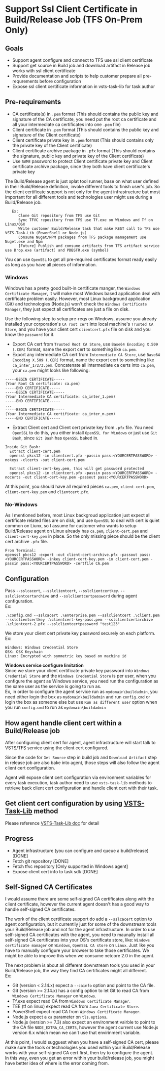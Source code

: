 # Support Ssl Client Certificate in Build/Release Job (TFS On-Prem Only)

## Goals

  - Support agent configure and connect to TFS use ssl client certificate
  - Support get source in Build job and download artifact in Release job works with ssl client certificate
  - Provide documentation and scripts to help customer prepare all pre-requrements before configuration
  - Expose ssl client certificate information in vsts-task-lib for task author

## Pre-requirements

  - CA certificate(s) in `.pem` format (This should contains the public key and signature of the CA certificate, you need put the root ca certificate and all your intermediate ca certificates into one `.pem` file)  
  - Client certificate in `.pem` format (This should contains the public key and signature of the Client certificate)  
  - Client certificate private key in `.pem` format (This should contains only the private key of the Client certificate)  
  - Client certificate archive package in `.pfx` format (This should contains the signature, public key and private key of the Client certificate)  
  - Use `SAME` password to protect Client certificate private key and Client certificate archive package, since they both have client certificate's private key  
  
The Build/Release agent is just xplat tool runner, base on what user defined in their Build/Release definition, invoke different tools to finish user's job. So the client certificate support is not only for the agent infrastructure but most important for all different tools and technologies user might use during a Build/Release job.
```
   Ex:
      Clone Git repository from TFS use Git
      Sync TFVC repository from TFS use Tf.exe on Windows and Tf on Linux/OSX
      Write customer Build/Release task that make REST call to TFS use VSTS-Task-Lib (PowerShell or Node.js)
      Consume Nuget/NPM packages from TFS package management use Nuget.exe and Npm
      [Future] Publish and consume artifacts from TFS artifact service use Drop.exe (artifact) and PDBSTR.exe (symbol)
```


You can use `OpenSSL` to get all pre-required certificates format ready easily as long as you have all pieces of information.

### Windows

Windows has a pretty good built-in certificate manger, the `Windows Certificate Manager`, it will make most Windows based application deal with certificate problem easily. However, most Linux background application (Git) and technologies (Node.js) won't check the `Windows Certificate Manager`, they just expect all certificates are just a file on disk.  

Use the following step to setup pre-reqs on Windows, assume you already installed your corporation's `CA root cert` into local machine's `Trusted CA Store`, and you have your client cert `clientcert.pfx` file on disk and you know the `password` for it.  
  - Export CA cert from `Trusted Root CA Store`, use `Base64 Encoding X.509 (.CER)` format, name the export cert to something like `ca.pem`.  
  - Export any intermediate CA cert from `Intermediate CA Store`, use `Base64 Encoding X.509 (.CER)` format, name the export cert to something like `ca_inter_1/2/3.pem`. Concatenate all intermediate ca certs into `ca.pem`, your `ca.pem` might looks like following:  
```
-----BEGIN CERTIFICATE----- 
(Your Root CA certificate: ca.pem) 
-----END CERTIFICATE-----
-----BEGIN CERTIFICATE----- 
(Your Intermediate CA certificate: ca_inter_1.pem) 
-----END CERTIFICATE-----
...
-----BEGIN CERTIFICATE----- 
(Your Intermediate CA certificate: ca_inter_n.pem) 
-----END CERTIFICATE-----
```  
  - Extract Client cert and Client cert private key from `.pfx` file. You need `OpenSSL` to do this, you either install `OpenSSL for Windows` or just use `Git Bash`, since `Git Bash` has `OpenSSL` baked in.
```
Inside Git Bash:    
  Extract client-cert.pem
  openssl pkcs12 -in clientcert.pfx -passin pass:<YOURCERTPASSWORD> -nokeys -clcerts -out client-cert.pem
      
  Extract client-cert-key.pem, this will get password protected
  openssl pkcs12 -in clientcert.pfx -passin pass:<YOURCERTPASSWORD> -nocerts -out client-cert-key.pem -passout pass:<YOURCERTPASSWORD> 
```
    
At this point, you should have all required pieces `ca.pem`, `client-cert.pem`, `client-cert-key.pem` and `clientcert.pfx`.

### No-Windows

As I mentioned before, most Linux backgroud application just expect all certificate related files are on disk, and use `OpenSSL` to deal with cert is quiet common on Liunx, so I assume for customer who wants to setup Build/Release agent on Linux already has `ca.pem`, `client-cert.pem` and `client-cert-key.pem` in place. So the only missing piece should be the client cert archive `.pfx` file.  
```
From Terminal:
openssl pkcs12 -export -out client-cert-archive.pfx -passout pass:<YOURCERTPASSWORD> -inkey client-cert-key.pem -in client-cert.pem -passin pass:<YOURCERTPASSWORD> -certfile CA.pem
```

## Configuration

Pass `--sslcacert`, `--sslclientcert`, `--sslclientcertkey`. `--sslclientcertarchive` and `--sslclientcertpassword` during agent configuration.   
Ex:
```batch
.\config.cmd --sslcacert .\enterprise.pem --sslclientcert .\client.pem --sslclientcertkey .\clientcert-key-pass.pem --sslclientcertarchive .\clientcert-2.pfx --sslclientcertpassword "test123"
```  

We store your client cert private key password securely on each platform.  
Ex:
```
Windows: Windows Credential Store
OSX: OSX Keychain
Linux: Encrypted with symmetric key based on machine id
```

**Windows service configure limitation**  
Since we store your client certificate private key password into `Windows Credential Store` and the `Windows Credential Store` is per user, when you configure the agent as Windows service, you need run the configuration as the same user as the service is going to run as.  
Ex, in order to configure the agent service run as `mydomain\buildadmin`, you need either login the box as `mydomain\buildadmin` and run `config.cmd` or login the box as someone else but use `Run as different user` option when you run `config.cmd` to run as `mydomain\buildadmin`  

## How agent handle client cert within a Build/Release job

After configuring client cert for agent, agent infrastructure will start talk to VSTS/TFS service using the client cert configured.  

Since the code for `Get Source` step in build job and `Download Artifact` step in release job are also bake into agent, those steps will also follow the agent client cert configuration.  

Agent will expose client cert configuration via environment variables for every task execution, task author need to use `vsts-task-lib` methods to retrieve back client cert configuration and handle client cert with their task.

## Get client cert configuration by using [VSTS-Task-Lib](https://github.com/Microsoft/vsts-task-lib) method

Please reference [VSTS-Task-Lib doc](https://github.com/Microsoft/vsts-task-lib/blob/master/node/docs/cert.md) for detail

## Progress
 - Agent infrastructure (you can configure and queue a build/release) [DONE]
 - Fetch git repository [DONE]
 - Fetch tfvc repository [Only supported in Windows agent]
 - Expose client cert info to task sdk [DONE]

## Self-Signed CA Certificates

I would assume there are some self-signed CA certificates along with the client certificate, however the current agent doesn't has a good way to handle self-signed CA certificates.  

The work of the client certificate support do add a `--sslcacert` option to agent configuration, but it currentlly just for some of the downstream tools your Build/Release job and not for the agent infrastructure. In order to use self-signed CA certificates with the agent, you need to maunally install all self-signed CA certificates into your OS's certificate store, like: `Windows certificate manager` on `Windows`, `OpenSSL CA store` on `Linux`. Just like you have to manually configure your browser to take those certificates. We might be able to improve this when we consume netcore 2.0 in the agent.  

The next problem is about all different downstream tools you used in your Build/Release job, the way they find CA certificates might all different.  
Ex:
 - Git (version < 2.14.x) expect a `--cainfo` option and point to the CA file.  
 - Git (version >= 2.14.x) has a config option to let Git to read CA from `Windows Certificate Manager` on `Windows`.  
 - Tf.exe expect read CA from `Windows Certificate Manager`.  
 - TEE (tf on linux) expect read CA from `Java Certificate Store`.  
 - PowerShell expect read CA from `Windows Certificate Manager`.  
 - Node.js expect a `ca` parameter on `tls.options`.  
 - Node.js (version >= 7.3) also expect an environment vairble to point to the CA file `NODE_EXTRA_CA_CERTS`, however the agent current use Node.js version 6.x which mean we can't use that envirinment variable.  

At this point, I would sugguest when you have a self-signed CA cert, please make sure the tools or technologies you used within your Build/Release works with your self-signed CA cert first, then try to configure the agent.  
In this way, even you get an error within your build/release job, you might have better idea of where is the error coming from.  
